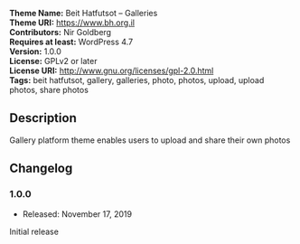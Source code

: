 **Theme Name:** Beit Hatfutsot – Galleries  
**Theme URI:** https://www.bh.org.il  
**Contributors:** Nir Goldberg  
**Requires at least:** WordPress 4.7  
**Version:** 1.0.0  
**License:** GPLv2 or later  
**License URI:** http://www.gnu.org/licenses/gpl-2.0.html  
**Tags:** beit hatfutsot, gallery, galleries, photo, photos, upload, upload photos, share photos

## Description  

Gallery platform theme enables users to upload and share their own photos  

## Changelog  

### 1.0.0  

* Released: November 17, 2019  

Initial release  